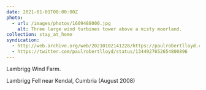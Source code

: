 ```yaml
---
date: 2021-01-01T08:00:00Z
photo:
  - url: /images/photos/1609488000.jpg
    alt: Three large wind turbines tower above a misty moorland.
collection: stay_at_home
syndication:
  - http://web.archive.org/web/20210102141228/https://paulrobertlloyd.com/photos/1609488000/
  - https://twitter.com/paulrobertlloyd/status/1344927652654800896
---
```

Lambrigg Wind Farm.

Lambrigg Fell near Kendal⁩, Cumbria (August 2008)
